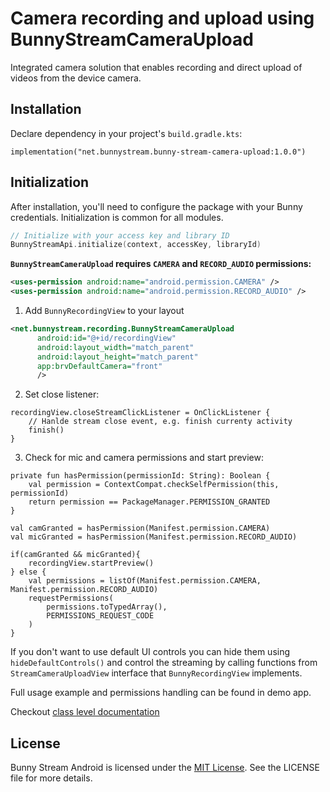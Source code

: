 # Camera recording and upload using BunnyStreamCameraUpload

Integrated camera solution that enables recording and direct upload of videos from the device camera.

## Installation

Declare dependency in your project's `build.gradle.kts`:
```
implementation("net.bunnystream.bunny-stream-camera-upload:1.0.0")
```

## Initialization

After installation, you'll need to configure the package with your Bunny credentials. Initialization is common for all modules.

```kotlin
// Initialize with your access key and library ID
BunnyStreamApi.initialize(context, accessKey, libraryId)
```

**`BunnyStreamCameraUpload` requires `CAMERA` and `RECORD_AUDIO` permissions:**

```xml
<uses-permission android:name="android.permission.CAMERA" />
<uses-permission android:name="android.permission.RECORD_AUDIO" />
```

1. Add `BunnyRecordingView` to your layout

```xml
<net.bunnystream.recording.BunnyStreamCameraUpload
      android:id="@+id/recordingView"
      android:layout_width="match_parent"
      android:layout_height="match_parent"
      app:brvDefaultCamera="front"
      />
```

2. Set close listener:
```
recordingView.closeStreamClickListener = OnClickListener {
    // Hanlde stream close event, e.g. finish currenty activity
    finish()
}
```

3. Check for mic and camera permissions and start preview:

```
private fun hasPermission(permissionId: String): Boolean {
    val permission = ContextCompat.checkSelfPermission(this, permissionId)
    return permission == PackageManager.PERMISSION_GRANTED
}

val camGranted = hasPermission(Manifest.permission.CAMERA)
val micGranted = hasPermission(Manifest.permission.RECORD_AUDIO)

if(camGranted && micGranted){
    recordingView.startPreview()
} else {
    val permissions = listOf(Manifest.permission.CAMERA, Manifest.permission.RECORD_AUDIO)
    requestPermissions(
        permissions.toTypedArray(),
        PERMISSIONS_REQUEST_CODE
    )
}
```

If you don't want to use default UI controls you can hide them using `hideDefaultControls()` and control the streaming by calling functions from `StreamCameraUploadView` interface that `BunnyRecordingView` implements.

Full usage example and permissions handling can be found in demo app.

Checkout [class level documentation](docs/index.md)

## License

Bunny Stream Android is licensed under the [MIT License](LICENSE). See the LICENSE file for more details.
